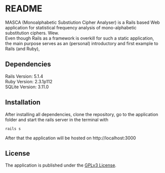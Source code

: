 # README

MASCA (Monoalphabetic Substiution Cipher Analyser)
is a Rails based Web application for statistical frequency analysis
of mono-alphabetic substitution ciphers. Wew. </br>
Even though Rails as a framework is overkill for such a static application,
the main purpose serves as an (personal) introductory and first example to Rails (and Ruby),

## Dependencies
Rails Version: 5.1.4 </br>
Ruby Version: 2.3.1p112 </br>
SQLite Version: 3.11.0

## Installation
After installing all dependencies, clone the repository, go to the application folder and start the rails server in the terminal with
```
rails s
``` 
After that the application will be hosted on http://localhost:3000

## License
The application is published under the [GPLv3 License](https://www.gnu.org/licenses/gpl-3.0.html).
